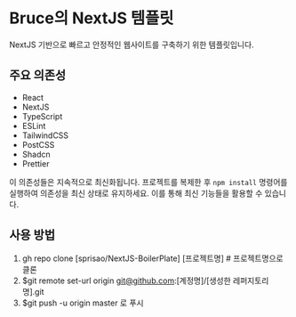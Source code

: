 # Bruce의 NextJS 템플릿

NextJS 기반으로 빠르고 안정적인 웹사이트를 구축하기 위한 템플릿입니다.

## 주요 의존성

- React
- NextJS
- TypeScript
- ESLint
- TailwindCSS
- PostCSS
- Shadcn
- Prettier

이 의존성들은 지속적으로 최신화됩니다. 프로젝트를 복제한 후 `npm install` 명령어를 실행하여 의존성을 최신 상태로 유지하세요. 이를 통해 최신 기능들을 활용할 수 있습니다.

## 사용 방법
1. gh repo clone [sprisao/NextJS-BoilerPlate] [프로젝트명]  # 프로젝트명으로 클론
2. $git remote set-url origin git@github.com:[계정명]/[생성한 레퍼지토리명].git
3. $git push -u origin master 로 푸시 